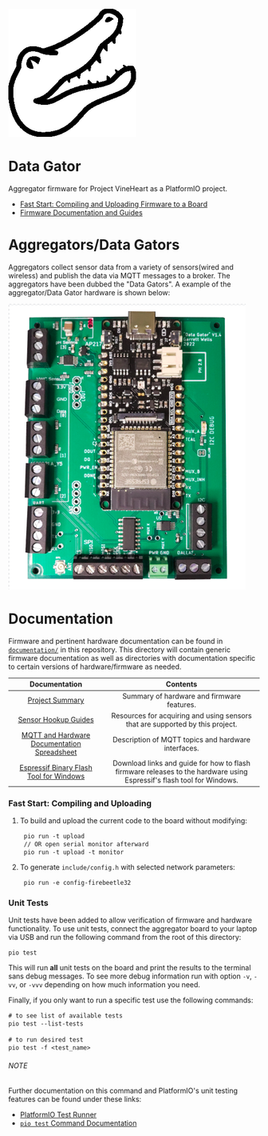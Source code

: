 ![gator pic](documentation/images/alligator_icon_256.png)
# Data Gator
Aggregator firmware for Project VineHeart as a PlatformIO project.

- [Fast Start: Compiling and Uploading Firmware to a Board](#fast-start-compiling-and-uploading)
- [Firmware Documentation and Guides](#documentation)

# Aggregators/Data Gators
Aggregators collect sensor data from a variety of sensors(wired and wireless) and publish the data via MQTT messages to a broker. The aggregators have been dubbed the "Data Gators". A example of the aggregator/Data Gator hardware is shown below:

![aggregator - Data Gator v1.4](documentation/images/datagator_1-4.png)


# Documentation
Firmware and pertinent hardware documentation can be found in [`documentation/`](documentation/README.md) in this repository. This directory will contain generic firmware documentation as well as directories with documentation specific to certain versions of hardware/firmware as needed.

| Documentation | Contents | 
| :---: | :---: | 
| [Project Summary](documentation/README.md) | Summary of hardware and firmware features. |
| [Sensor Hookup Guides](documentation/sensors_and_wiring/README.md) | Resources for acquiring and using sensors that are supported by this project. |
| [MQTT and Hardware Documentation Spreadsheet](documentation/MQTT_Hardware_Documentation.xlsx) | Description of MQTT topics and hardware interfaces. |
| [Espressif Binary Flash Tool for Windows](documentation/Espressif_Flash_Download_Tool.md) | Download links and guide for how to flash firmware releases to the hardware using Espressif's flash tool for Windows. |


### Fast Start: Compiling and Uploading
1. To build and upload the current code to the board without modifying:

        pio run -t upload
        // OR open serial monitor afterward
        pio run -t upload -t monitor

2. To generate `include/config.h` with selected network parameters:

        pio run -e config-firebeetle32


### Unit Tests

Unit tests have been added to allow verification of firmware and hardware functionality. To use unit tests, connect the aggregator board to your laptop via USB and run the following command from the root of this directory:

    pio test

This will run **all** unit tests on the board and print the results to the terminal sans debug messages. To see more debug information run with option `-v`, `-vv`, or `-vvv` depending on how much information you need.

Finally, if you only want to run a specific test use the following commands:

    # to see list of available tests
    pio test --list-tests

    # to run desired test 
    pio test -f <test_name>

###### NOTE
Further documentation on this command and PlatformIO's unit testing features can be found under these links:

* [PlatformIO Test Runner](https://docs.platformio.org/en/latest/advanced/unit-testing/runner.html)
* [`pio test` Command Documentation](https://docs.platformio.org/en/latest/advanced/unit-testing/runner.html)



